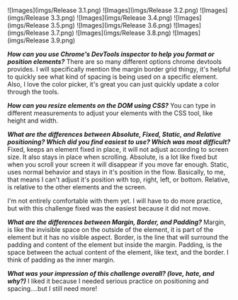 ![Images](imgs/Release 3.1.png)
![Images](imgs/Release 3.2.png)
![Images](imgs/Release 3.3.png)
![Images](imgs/Release 3.4.png)
![Images](imgs/Release 3.5.png)
![Images](imgs/Release 3.6.png)
![Images](imgs/Release 3.7.png)
![Images](imgs/Release 3.8.png)
![Images](imgs/Release 3.9.png)

***How can you use Chrome's DevTools inspector to help you format or position elements?***
There are so many different options chrome devtools provides. I will specifically 
mention the margin border grid thingy, it's helpful to quickly see what kind of
spacing is being used on a specific element. Also, I love the color picker, it's 
great you can just quickly update a color through the tools.

***How can you resize elements on the DOM using CSS?***
You can type in different measurements to adjust your elements with the CSS tool, 
like height and width.

***What are the differences between Absolute, Fixed, Static, and Relative positioning? Which did you find easiest to use? Which was most difficult?***
Fixed, keeps an element fixed in place, it will not adjust according to screen 
size. It also stays in place when scrolling. Absolute, is a lot like fixed but 
when you scroll your screen it will disappear if you move far enough. Static, 
uses normal behavior and stays in it's position in the flow. Basically, to me,
 that means I can't adjust it's position with top, right, left, or bottom. 
 Relative, is relative to the other elements and the screen.

I'm not entirely comfortable with them yet. I will have to do more practice, but
with this challenge fixed was the easiest because it did not move.

***What are the differences between Margin, Border, and Padding?***
Margin, is like the invisible space on the outside of the element, it is part of
the element but it has no visible aspect. Border, is the line that will surround 
the padding and content of the element but inside the margin. Padding, is the 
space between the actual content of the element, like text, and the border. I 
think of padding as the inner margin.

***What was your impression of this challenge overall? (love, hate, and why?)***
I liked it because I needed serious practice on positioning and spacing....but I 
still need more!
